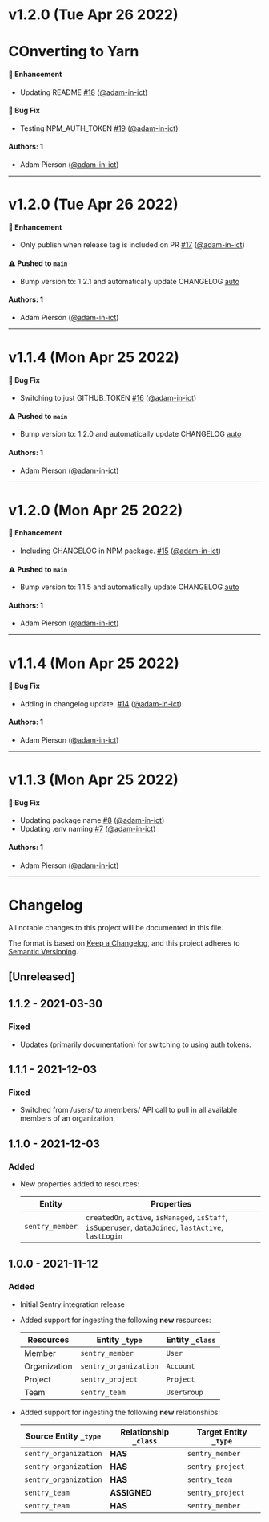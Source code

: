 # v1.2.0 (Tue Apr 26 2022)

# COnverting to Yarn

#### 🚀 Enhancement

- Updating README
  [#18](https://github.com/adam-in-ict/graph-sentry-adam-in-ict-testing/pull/18)
  ([@adam-in-ict](https://github.com/adam-in-ict))

#### 🐛 Bug Fix

- Testing NPM_AUTH_TOKEN
  [#19](https://github.com/adam-in-ict/graph-sentry-adam-in-ict-testing/pull/19)
  ([@adam-in-ict](https://github.com/adam-in-ict))

#### Authors: 1

- Adam Pierson ([@adam-in-ict](https://github.com/adam-in-ict))

---

# v1.2.0 (Tue Apr 26 2022)

#### 🚀 Enhancement

- Only publish when release tag is included on PR
  [#17](https://github.com/adam-in-ict/graph-sentry-adam-in-ict-testing/pull/17)
  ([@adam-in-ict](https://github.com/adam-in-ict))

#### ⚠️ Pushed to `main`

- Bump version to: 1.2.1 and automatically update CHANGELOG
  [auto](<[@adam-in-ict](https://github.com/adam-in-ict)>)

#### Authors: 1

- Adam Pierson ([@adam-in-ict](https://github.com/adam-in-ict))

---

# v1.1.4 (Mon Apr 25 2022)

#### 🐛 Bug Fix

- Switching to just GITHUB_TOKEN
  [#16](https://github.com/adam-in-ict/graph-sentry-adam-in-ict-testing/pull/16)
  ([@adam-in-ict](https://github.com/adam-in-ict))

#### ⚠️ Pushed to `main`

- Bump version to: 1.2.0 and automatically update CHANGELOG
  [auto](<[@adam-in-ict](https://github.com/adam-in-ict)>)

#### Authors: 1

- Adam Pierson ([@adam-in-ict](https://github.com/adam-in-ict))

---

# v1.2.0 (Mon Apr 25 2022)

#### 🚀 Enhancement

- Including CHANGELOG in NPM package.
  [#15](https://github.com/adam-in-ict/graph-sentry-adam-in-ict-testing/pull/15)
  ([@adam-in-ict](https://github.com/adam-in-ict))

#### ⚠️ Pushed to `main`

- Bump version to: 1.1.5 and automatically update CHANGELOG
  [auto](<[@adam-in-ict](https://github.com/adam-in-ict)>)

#### Authors: 1

- Adam Pierson ([@adam-in-ict](https://github.com/adam-in-ict))

---

# v1.1.4 (Mon Apr 25 2022)

#### 🐛 Bug Fix

- Adding in changelog update.
  [#14](https://github.com/adam-in-ict/graph-sentry-adam-in-ict-testing/pull/14)
  ([@adam-in-ict](https://github.com/adam-in-ict))

#### Authors: 1

- Adam Pierson ([@adam-in-ict](https://github.com/adam-in-ict))

---

# v1.1.3 (Mon Apr 25 2022)

#### 🐛 Bug Fix

- Updating package name
  [#8](https://github.com/adam-in-ict/graph-sentry-adam-in-ict-testing/pull/8)
  ([@adam-in-ict](https://github.com/adam-in-ict))
- Updating .env naming
  [#7](https://github.com/adam-in-ict/graph-sentry-adam-in-ict-testing/pull/7)
  ([@adam-in-ict](https://github.com/adam-in-ict))

#### Authors: 1

- Adam Pierson ([@adam-in-ict](https://github.com/adam-in-ict))

---

# Changelog

All notable changes to this project will be documented in this file.

The format is based on [Keep a Changelog](https://keepachangelog.com/en/1.0.0/),
and this project adheres to
[Semantic Versioning](https://semver.org/spec/v2.0.0.html).

## [Unreleased]

## 1.1.2 - 2021-03-30

### Fixed

- Updates (primarily documentation) for switching to using auth tokens.

## 1.1.1 - 2021-12-03

### Fixed

- Switched from /users/ to /members/ API call to pull in all available members
  of an organization.

## 1.1.0 - 2021-12-03

### Added

- New properties added to resources:

  | Entity          | Properties                                                                                            |
  | --------------- | ----------------------------------------------------------------------------------------------------- |
  | `sentry_member` | `createdOn`, `active`, `isManaged`, `isStaff`, `isSuperuser`, `dataJoined`, `lastActive`, `lastLogin` |

## 1.0.0 - 2021-11-12

### Added

- Initial Sentry integration release

- Added support for ingesting the following **new** resources:

  | Resources    | Entity `_type`        | Entity `_class` |
  | ------------ | --------------------- | --------------- |
  | Member       | `sentry_member`       | `User`          |
  | Organization | `sentry_organization` | `Account`       |
  | Project      | `sentry_project`      | `Project`       |
  | Team         | `sentry_team`         | `UserGroup`     |

- Added support for ingesting the following **new** relationships:

  | Source Entity `_type` | Relationship `_class` | Target Entity `_type` |
  | --------------------- | --------------------- | --------------------- |
  | `sentry_organization` | **HAS**               | `sentry_member`       |
  | `sentry_organization` | **HAS**               | `sentry_project`      |
  | `sentry_organization` | **HAS**               | `sentry_team`         |
  | `sentry_team`         | **ASSIGNED**          | `sentry_project`      |
  | `sentry_team`         | **HAS**               | `sentry_member`       |
